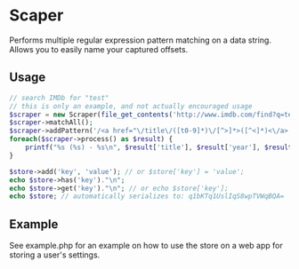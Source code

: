 Scaper
============

Performs multiple regular expression pattern matching on a data string. Allows 
you to easily name your captured offsets.

Usage
-----

```php
// search IMDb for "test"
// this is only an example, and not actually encouraged usage
$scraper = new Scraper(file_get_contents('http://www.imdb.com/find?q=test&s=tt'));
$scraper->matchAll();
$scraper->addPattern('/<a href="\/title\/([t0-9]*)\/[^>]*>([^<]*)<\/a> *\(([0-9]*)/', 'code,title,year');
foreach($scraper->process() as $result) {
    printf("%s (%s) - %s\n", $result['title'], $result['year'], $result['code']);
}

$store->add('key', 'value'); // or $store['key'] = 'value';
echo $store->has('key')."\n";
echo $store->get('key')."\n"; // or echo $store['key'];
echo $store; // automatically serializes to: q1bKTq1UslIqS8wpTVWqBQA=
```

Example
-------

See example.php for an example on how to use the store on a web app for storing
a user's settings.